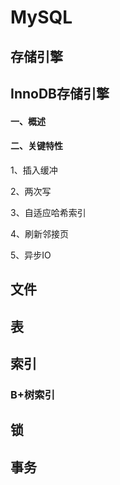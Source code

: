 # MySQL
## 存储引擎

## InnoDB存储引擎
#### 一、概述

#### 二、关键特性
1、插入缓冲

2、两次写

3、自适应哈希索引

4、刷新邻接页

5、异步IO


## 文件

## 表


## 索引

### B+树索引


## 锁


## 事务

